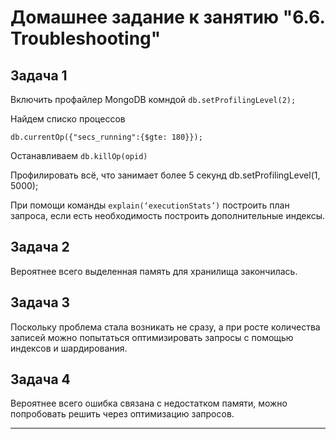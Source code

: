 # Домашнее задание к занятию "6.6. Troubleshooting"

## Задача 1

Включить профайлер MongoDB  комндой `db.setProfilingLevel(2);`

Найдем списко процессов

`db.currentOp({"secs_running":{$gte: 180}});`

Останавливаем  `db.killOp(opid)`

Профилировать всё, что занимает более 5 секунд
db.setProfilingLevel(1, 5000);

При помощи команды `explain(‘executionStats’)` построить план запроса, если есть необходимость построить дополнительные индексы.

## Задача 2

Вероятнее всего выделенная память для хранилища закончилась.

## Задача 3

Поскольку проблема стала возникать не сразу, а при росте количества записей можно попытаться оптимизировать запросы с помощью индексов и шардирования.

## Задача 4

Вероятнее всего ошибка связана с недостатком памяти, можно попробовать решить через оптимизацию запросов.

---
